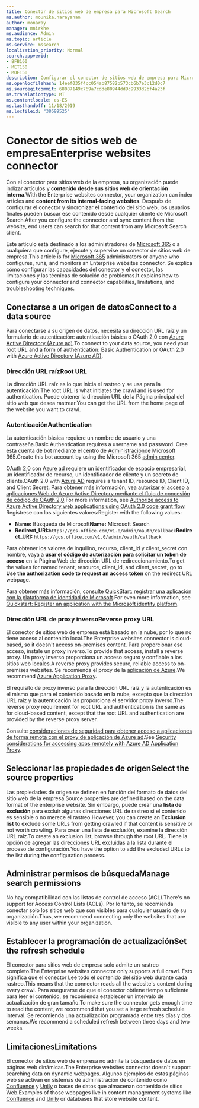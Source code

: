 ```yaml
---
title: Conector de sitios web de empresa para Microsoft Search
ms.author: mounika.narayanan
author: monaray
manager: mnirkhe
ms.audience: Admin
ms.topic: article
ms.service: mssearch
localization_priority: Normal
search.appverid:
- BFB160
- MET150
- MOE150
description: Configurar el conector de sitios web de empresa para Microsoft Search
ms.openlocfilehash: 14eef035f4cc054ab87582b573cb6b7e3c12d0c7
ms.sourcegitcommit: 68087149c769a7cdde80944dd9c9933d2bf4a23f
ms.translationtype: MT
ms.contentlocale: es-ES
ms.lasthandoff: 11/18/2019
ms.locfileid: "38699525"
---
```

# <a name="enterprise-websites-connector"></a><span data-ttu-id="11e40-103">Conector de sitios web de empresa</span><span class="sxs-lookup"><span data-stu-id="11e40-103">Enterprise websites connector</span></span>

<span data-ttu-id="11e40-104">Con el conector para sitios web de la empresa, su organización puede indizar artículos y **contenido desde sus sitios web de orientación interna**.</span><span class="sxs-lookup"><span data-stu-id="11e40-104">With the Enterprise websites connector, your organization can index articles and **content from its internal-facing websites**.</span></span> <span data-ttu-id="11e40-105">Después de configurar el conector y sincronizar el contenido del sitio web, los usuarios finales pueden buscar ese contenido desde cualquier cliente de Microsoft Search.</span><span class="sxs-lookup"><span data-stu-id="11e40-105">After you configure the connector and sync content from the website, end users can search for that content from any Microsoft Search client.</span></span>

<span data-ttu-id="11e40-106">Este artículo está destinado a los administradores de [Microsoft 365](https://www.microsoft.com/microsoft-365) o a cualquiera que configure, ejecute y supervise un conector de sitios web de empresa.</span><span class="sxs-lookup"><span data-stu-id="11e40-106">This article is for [Microsoft 365](https://www.microsoft.com/microsoft-365) administrators or anyone who configures, runs, and monitors an Enterprise websites connector.</span></span> <span data-ttu-id="11e40-107">Se explica cómo configurar las capacidades del conector y el conector, las limitaciones y las técnicas de solución de problemas.</span><span class="sxs-lookup"><span data-stu-id="11e40-107">It explains how to configure your connector and connector capabilities, limitations, and troubleshooting techniques.</span></span>  

## <a name="connect-to-a-data-source"></a><span data-ttu-id="11e40-108">Conectarse a un origen de datos</span><span class="sxs-lookup"><span data-stu-id="11e40-108">Connect to a data source</span></span> 
<span data-ttu-id="11e40-109">Para conectarse a su origen de datos, necesita su dirección URL raíz y un formulario de autenticación: autenticación básica o OAuth 2,0 con [Azure Active Directory (Azure ad)](https://docs.microsoft.com/azure/active-directory/).</span><span class="sxs-lookup"><span data-stu-id="11e40-109">To connect to your data source, you need your root URL and a form of authentication: Basic Authentication or OAuth 2.0 with [Azure Active Directory (Azure AD)](https://docs.microsoft.com/azure/active-directory/).</span></span>

### <a name="root-url"></a><span data-ttu-id="11e40-110">Dirección URL raíz</span><span class="sxs-lookup"><span data-stu-id="11e40-110">Root URL</span></span>
<span data-ttu-id="11e40-111">La dirección URL raíz es lo que inicia el rastreo y se usa para la autenticación.</span><span class="sxs-lookup"><span data-stu-id="11e40-111">The root URL is what initiates the crawl and is used for authentication.</span></span> <span data-ttu-id="11e40-112">Puede obtener la dirección URL de la Página principal del sitio web que desea rastrear.</span><span class="sxs-lookup"><span data-stu-id="11e40-112">You can get the URL from the home page of the website you want to crawl.</span></span>

### <a name="authentication"></a><span data-ttu-id="11e40-113">Autenticación</span><span class="sxs-lookup"><span data-stu-id="11e40-113">Authentication</span></span> 
<span data-ttu-id="11e40-114">La autenticación básica requiere un nombre de usuario y una contraseña.</span><span class="sxs-lookup"><span data-stu-id="11e40-114">Basic Authentication requires a username and password.</span></span> <span data-ttu-id="11e40-115">Cree esta cuenta de bot mediante el centro de [Administración](https://admin.microsoft.com)de Microsoft 365.</span><span class="sxs-lookup"><span data-stu-id="11e40-115">Create this bot account by using the Microsoft 365 [admin center](https://admin.microsoft.com).</span></span>

<span data-ttu-id="11e40-116">OAuth 2,0 con [Azure ad](https://docs.microsoft.com/azure/active-directory/) requiere un identificador de espacio empresarial, un identificador de recurso, un identificador de cliente y un secreto de cliente.</span><span class="sxs-lookup"><span data-stu-id="11e40-116">OAuth 2.0 with [Azure AD](https://docs.microsoft.com/azure/active-directory/) requires a tenant ID, resource ID, Client ID, and Client Secret.</span></span>
<span data-ttu-id="11e40-117">Para obtener más información, vea [autorizar el acceso a aplicaciones Web de Azure Active Directory mediante el flujo de concesión de código de OAuth 2,0](https://docs.microsoft.com/azure/active-directory/develop/v1-protocols-oauth-code).</span><span class="sxs-lookup"><span data-stu-id="11e40-117">For more information, see [Authorize access to Azure Active Directory web applications using OAuth 2.0 code grant flow](https://docs.microsoft.com/azure/active-directory/develop/v1-protocols-oauth-code).</span></span> <span data-ttu-id="11e40-118">Regístrese con los siguientes valores:</span><span class="sxs-lookup"><span data-stu-id="11e40-118">Register with the following values:</span></span>
* <span data-ttu-id="11e40-119">**Name:** Búsqueda de Microsoft</span><span class="sxs-lookup"><span data-stu-id="11e40-119">**Name:** Microsoft Search</span></span>
* <span data-ttu-id="11e40-120">**Redirect_URI:**`https://gcs.office.com/v1.0/admin/oauth/callback`</span><span class="sxs-lookup"><span data-stu-id="11e40-120">**Redirect_URI:** `https://gcs.office.com/v1.0/admin/oauth/callback`</span></span>

<span data-ttu-id="11e40-121">Para obtener los valores de inquilino, recurso, client_id y client_secret con nombre, vaya a **usar el código de autorización para solicitar un token de acceso** en la Página Web de dirección URL de redireccionamiento.</span><span class="sxs-lookup"><span data-stu-id="11e40-121">To get the values for named tenant, resource, client_id, and client_secret, go to **Use the authorization code to request an access token** on the redirect URL webpage.</span></span>

<span data-ttu-id="11e40-122">Para obtener más información, consulte [QuickStart: registrar una aplicación con la plataforma de identidad de Microsoft](https://docs.microsoft.com/azure/active-directory/develop/quickstart-register-app).</span><span class="sxs-lookup"><span data-stu-id="11e40-122">For even more information, see [Quickstart: Register an application with the Microsoft identity platform](https://docs.microsoft.com/azure/active-directory/develop/quickstart-register-app).</span></span>

### <a name="reverse-proxy-url"></a><span data-ttu-id="11e40-123">Dirección URL de proxy inverso</span><span class="sxs-lookup"><span data-stu-id="11e40-123">Reverse proxy URL</span></span> 
<span data-ttu-id="11e40-124">El conector de sitios web de empresa está basado en la nube, por lo que no tiene acceso al contenido local.</span><span class="sxs-lookup"><span data-stu-id="11e40-124">The Enterprise websites connector is cloud-based, so it doesn't access on-premises content.</span></span> <span data-ttu-id="11e40-125">Para proporcionar ese acceso, instale un proxy inverso.</span><span class="sxs-lookup"><span data-stu-id="11e40-125">To provide that access, install a reverse proxy.</span></span> <span data-ttu-id="11e40-126">Un proxy inverso proporciona un acceso seguro y confiable a los sitios web locales.</span><span class="sxs-lookup"><span data-stu-id="11e40-126">A reverse proxy provides secure, reliable access to on-premises websites.</span></span> <span data-ttu-id="11e40-127">Se recomienda el proxy de la [aplicación de Azure](https://docs.microsoft.com/azure/active-directory/manage-apps/application-proxy).</span><span class="sxs-lookup"><span data-stu-id="11e40-127">We recommend [Azure Application Proxy](https://docs.microsoft.com/azure/active-directory/manage-apps/application-proxy).</span></span>

<span data-ttu-id="11e40-128">El requisito de proxy inverso para la dirección URL raíz y la autenticación es el mismo que para el contenido basado en la nube, excepto que la dirección URL raíz y la autenticación las proporciona el servidor proxy inverso.</span><span class="sxs-lookup"><span data-stu-id="11e40-128">The reverse proxy requirement for root URL and authentication is the same as for cloud-based content, except that the root URL and authentication are provided by the reverse proxy server.</span></span>

<span data-ttu-id="11e40-129">Consulte [consideraciones de seguridad para obtener acceso a aplicaciones de forma remota con el proxy de aplicación de Azure ad](https://docs.microsoft.com/azure/active-directory/manage-apps/application-proxy-security).</span><span class="sxs-lookup"><span data-stu-id="11e40-129">See [Security considerations for accessing apps remotely with Azure AD Application Proxy](https://docs.microsoft.com/azure/active-directory/manage-apps/application-proxy-security).</span></span>

## <a name="select-the-source-properties"></a><span data-ttu-id="11e40-130">Seleccionar las propiedades de origen</span><span class="sxs-lookup"><span data-stu-id="11e40-130">Select the source properties</span></span> 
<span data-ttu-id="11e40-131">Las propiedades de origen se definen en función del formato de datos del sitio web de la empresa.</span><span class="sxs-lookup"><span data-stu-id="11e40-131">Source properties are defined based on the data format of the enterprise website.</span></span> <span data-ttu-id="11e40-132">Sin embargo, puede crear una **lista de exclusión** para excluir algunas direcciones URL de rastreo si el contenido es sensible o no merece el rastreo.</span><span class="sxs-lookup"><span data-stu-id="11e40-132">However, you can create an **Exclusion list** to exclude some URLs from getting crawled if that content is sensitive or not worth crawling.</span></span> <span data-ttu-id="11e40-133">Para crear una lista de exclusión, examine la dirección URL raíz.</span><span class="sxs-lookup"><span data-stu-id="11e40-133">To create an exclusion list, browse through the root URL.</span></span> <span data-ttu-id="11e40-134">Tiene la opción de agregar las direcciones URL excluidas a la lista durante el proceso de configuración.</span><span class="sxs-lookup"><span data-stu-id="11e40-134">You have the option to add the excluded URLs to the list during the configuration process.</span></span>

## <a name="manage-search-permissions"></a><span data-ttu-id="11e40-135">Administrar permisos de búsqueda</span><span class="sxs-lookup"><span data-stu-id="11e40-135">Manage search permissions</span></span> 
<span data-ttu-id="11e40-136">No hay compatibilidad con las listas de control de acceso (ACL).</span><span class="sxs-lookup"><span data-stu-id="11e40-136">There's no support for Access Control Lists (ACLs).</span></span> <span data-ttu-id="11e40-137">Por lo tanto, se recomienda conectar solo los sitios web que son visibles para cualquier usuario de su organización.</span><span class="sxs-lookup"><span data-stu-id="11e40-137">Thus, we recommend connecting only the websites that are visible to any user within your organization.</span></span>

## <a name="set-the-refresh-schedule"></a><span data-ttu-id="11e40-138">Establecer la programación de actualización</span><span class="sxs-lookup"><span data-stu-id="11e40-138">Set the refresh schedule</span></span>
<span data-ttu-id="11e40-139">El conector para sitios web de empresa solo admite un rastreo completo.</span><span class="sxs-lookup"><span data-stu-id="11e40-139">The Enterprise websites connector only supports a full crawl.</span></span> <span data-ttu-id="11e40-140">Esto significa que el conector Lee todo el contenido del sitio web durante cada rastreo.</span><span class="sxs-lookup"><span data-stu-id="11e40-140">This means that the connector reads all the website's content during every crawl.</span></span> <span data-ttu-id="11e40-141">Para asegurarse de que el conector obtiene tiempo suficiente para leer el contenido, se recomienda establecer un intervalo de actualización de gran tamaño.</span><span class="sxs-lookup"><span data-stu-id="11e40-141">To make sure the connector gets enough time to read the content, we recommend that you set a large refresh schedule interval.</span></span> <span data-ttu-id="11e40-142">Se recomienda una actualización programada entre tres días y dos semanas.</span><span class="sxs-lookup"><span data-stu-id="11e40-142">We recommend a scheduled refresh between three days and two weeks.</span></span>

## <a name="limitations"></a><span data-ttu-id="11e40-143">Limitaciones</span><span class="sxs-lookup"><span data-stu-id="11e40-143">Limitations</span></span> 
<span data-ttu-id="11e40-144">El conector de sitios web de empresa no admite la búsqueda de datos en páginas web dinámicas.</span><span class="sxs-lookup"><span data-stu-id="11e40-144">The Enterprise websites connector doesn't support searching data on dynamic webpages.</span></span> <span data-ttu-id="11e40-145">Algunos ejemplos de estas páginas web se activan en sistemas de administración de contenido como [Confluence](https://www.atlassian.com/software/confluence) y [Unily](https://www.unily.com/) o bases de datos que almacenan contenido de sitios Web.</span><span class="sxs-lookup"><span data-stu-id="11e40-145">Examples of those webpages live in content management systems like [Confluence](https://www.atlassian.com/software/confluence) and [Unily](https://www.unily.com/) or databases that store website content.</span></span>